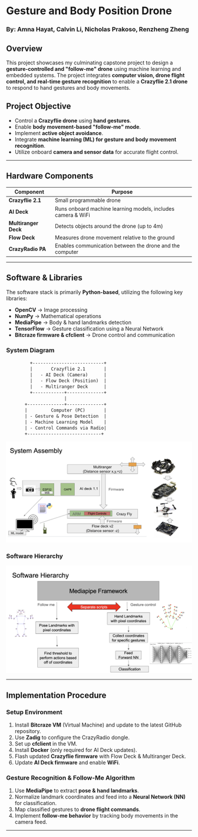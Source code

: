 # Gesture and Body Position Drone  
### **By: Amna Hayat, Calvin Li, Nicholas Prakoso, Renzheng Zheng**  

## **Overview**  
This project showcases my culminating capstone project to design a **gesture-controlled and "follow-me" drone** using machine learning and embedded systems. The project integrates **computer vision, drone flight control, and real-time gesture recognition** to enable a **Crazyflie 2.1 drone** to respond to hand gestures and body movements.

## **Project Objective**  
- Control a **Crazyflie drone** using **hand gestures**.  
- Enable **body movement-based "follow-me" mode**.  
- Implement **active object avoidance**.  
- Integrate **machine learning (ML) for gesture and body movement recognition**.  
- Utilize onboard **camera and sensor data** for accurate flight control.  

---

## **Hardware Components**  
| Component          | Purpose |
|-------------------|---------|
| **Crazyflie 2.1** | Small programmable drone |
| **AI Deck**      | Runs onboard machine learning models, includes camera & WiFi |
| **Multiranger Deck** | Detects objects around the drone (up to 4m) |
| **Flow Deck**     | Measures drone movement relative to the ground |
| **CrazyRadio PA** | Enables communication between the drone and the computer |

---

## **Software & Libraries**  
The software stack is primarily **Python-based**, utilizing the following key libraries:  
- **OpenCV** → Image processing  
- **NumPy** → Mathematical operations  
- **MediaPipe** → Body & hand landmarks detection  
- **TensorFlow** → Gesture classification using a Neural Network  
- **Bitcraze firmware & cfclient** → Drone control and communication  

### **System Diagram**
             +---------------------------+
             |       Crazyflie 2.1       |
             |   - AI Deck (Camera)      |
             |   - Flow Deck (Position)  |
             |   - Multiranger Deck      |
             +------------+--------------+
                          |
           +--------------+--------------+
           |         Computer (PC)       |
           | - Gesture & Pose Detection  |
           | - Machine Learning Model    |
           | - Control Commands via Radio|
           +----------------------------+

![System Diagram](images/SystemAssembly.png)

### **Software Hierarchy**
![Software Hierarchy](images/SoftwareHierarchy.png)

---

## **Implementation Procedure**  
### **Setup Environment**  
1. Install **Bitcraze VM** (Virtual Machine) and update to the latest GitHub repository.  
2. Use **Zadig** to configure the CrazyRadio dongle.  
3. Set up **cfclient** in the VM.  
4. Install **Docker** (only required for AI Deck updates).  
5. Flash updated **Crazyflie firmware** with Flow Deck & Multiranger Deck.  
6. Update **AI Deck firmware** and enable **WiFi**.  

### **Gesture Recognition & Follow-Me Algorithm**  
1. Use **MediaPipe** to extract **pose & hand landmarks**.  
2. Normalize landmark coordinates and feed into a **Neural Network (NN)** for classification.  
3. Map classified gestures to **drone flight commands**.  
4. Implement **follow-me behavior** by tracking body movements in the camera feed.  

---
